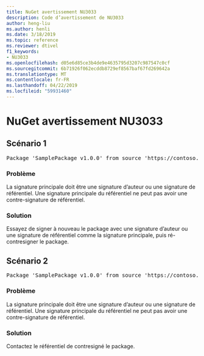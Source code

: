```yaml
---
title: NuGet avertissement NU3033
description: Code d’avertissement de NU3033
author: heng-liu
ms.author: henli
ms.date: 3/18/2019
ms.topic: reference
ms.reviewer: dtivel
f1_keywords:
- NU3033
ms.openlocfilehash: d05e6d85ce3b4de9e4635795d3207c987547c0cf
ms.sourcegitcommit: 6b71926f062ecddb8729ef8567baf67fd269642a
ms.translationtype: MT
ms.contentlocale: fr-FR
ms.lasthandoff: 04/22/2019
ms.locfileid: "59931460"
---
```

# <a name="nuget-warning-nu3033"></a>NuGet avertissement NU3033

## <a name="scenario-1"></a>Scénario 1

<pre>Package 'SamplePackage v1.0.0' from source 'https://contoso.com/index.json': A repository primary signature must not have a repository countersignature.</pre>

### <a name="issue"></a>Problème

La signature principale doit être une signature d’auteur ou une signature de référentiel. Une signature principale du référentiel ne peut pas avoir une contre-signature de référentiel.

### <a name="solution"></a>Solution

Essayez de signer à nouveau le package avec une signature d’auteur ou une signature de référentiel comme la signature principale, puis ré-contresigner le package.



## <a name="scenario-2"></a>Scénario 2

<pre>Package 'SamplePackage v1.0.0' from source 'https://contoso.com/index.json': A repository primary signature must not have a repository countersignature.</pre>

### <a name="issue"></a>Problème

La signature principale doit être une signature d’auteur ou une signature de référentiel. Une signature principale du référentiel ne peut pas avoir une contre-signature de référentiel.

### <a name="solution"></a>Solution

Contactez le référentiel de contresigné le package.